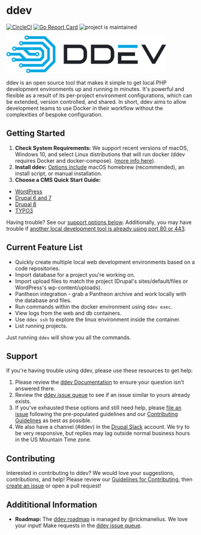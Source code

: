 # ddev
[![CircleCI](https://circleci.com/gh/drud/ddev.svg?style=shield)](https://circleci.com/gh/drud/ddev) [![Go Report Card](https://goreportcard.com/badge/github.com/drud/ddev)](https://goreportcard.com/report/github.com/drud/ddev) ![project is maintained](https://img.shields.io/maintenance/yes/2018.svg)

![ddev logo](images/ddev_logo.png)

ddev is an open source tool that makes it simple to get local PHP development environments up and running in minutes. It's powerful and flexible as a result of its per-project environment configurations, which can be extended, version controlled, and shared. In short, ddev aims to allow development teams to use Docker in their workflow without the complexities of bespoke configuration.

## Getting Started

1. **Check System Requirements:** We support recent versions of macOS, Windows 10, and select Linux distributions that will run docker (ddev requires Docker and docker-compose). ([more info here](https://ddev.readthedocs.io/en/latest/#system-requirements)). 
2. **Install ddev:** [Options include](https://ddev.readthedocs.io/en/latest/#installation) macOS homebrew (recommended), an install script, or manual installation.
3. **Choose a CMS Quick Start Guide:** 
  - [WordPress](https://ddev.readthedocs.io/en/latest/users/cli-usage#wordpress-quickstart)
  - [Drupal 6 and 7](https://ddev.readthedocs.io/en/latest/users/cli-usage#drupal-6/7-quickstart)
  - [Drupal 8](https://ddev.readthedocs.io/en/latest/users/cli-usage#drupal-8-quickstart)
  - [TYPO3](https://ddev.readthedocs.io/en/latest/users/cli-usage#typo3-quickstart)

Having trouble? See our [support options below](#support). Additionally, you may have trouble if [another local development tool is already using port 80 or 443](https://ddev.readthedocs.io/en/latest/#using-ddev-with-other-development-environments).

## Current Feature List

* Quickly create multiple local web development environments based on a code repositories.
* Import database for a project you're working on.
* Import upload files to match the project (Drupal's sites/default/files or WordPress's wp-content/uploads).
* Pantheon integration - grab a Pantheon archive and work locally with the database and files.
* Run commands within the docker environment using `ddev exec`.
* View logs from the web and db containers.
* Use `ddev ssh` to explore the linux environment inside the container.
* List running projects.

Just running `ddev` will show you all the commands.

## Support
If you're having trouble using ddev, please use these resources to get help:

1. Please review the [ddev Documentation](https://ddev.readthedocs.io) to ensure your question isn't answered there.
2. Review the [ddev issue queue](https://github.com/drud/ddev/issues) to see if an issue similar to yours already exists.
3. If you've exhausted these options and still need help, please [file an issue](https://github.com/drud/ddev/issues/new) following the pre-populated guidelines and our [Contributing Guidelines](https://github.com/drud/ddev/blob/master/CONTRIBUTING.md) as best as possible.
4. We also have a channel (#ddev) in the [Drupal Slack](https://www.drupal.org/slack) account. We try to be very responsive, but replies may lag outside normal business hours in the US Mountain Time zone.

## Contributing
Interested in contributing to ddev? We would love your suggestions, contributions, and help! Please review our [Guidelines for Contributing](https://github.com/drud/ddev/blob/master/CONTRIBUTING.md), then [create an issue](https://github.com/drud/ddev/issues/new) or open a pull request!

## Addititional Information
* **Roadmap:** The [ddev roadmap](https://github.com/drud/ddev/wiki/roadmap) is managed by @rickmanelius. We love your input! Make requests in the [ddev issue queue](https://github.com/drud/ddev/issues).
